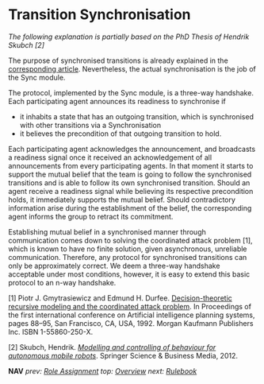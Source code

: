 # Transition Synchronisation

*The following explanation is partially based on the PhD Thesis of Hendrik Skubch [2]*

The purpose of synchronised transitions is already explained in the [corresponding article](synchronisations.md). Nevertheless, the actual synchronisation is the job of the Sync module.

The protocol, implemented by the Sync module, is a three-way handshake. Each participating agent announces its readiness to synchronise if

* it inhabits a state that has an outgoing transition, which is synchronised with other transitions via a Synchronisation 
* it believes the precondition of that outgoing transition to hold. 

Each participating agent acknowledges the announcement, and broadcasts a readiness signal once it received an acknowledgement of all announcements from every participating agents. In that moment it starts to support the mutual belief that the team is going to follow the synchronised transitions and is able to follow its own synchronised transition. Should an agent receive a readiness signal while believing its respective precondition holds, it immediately supports the mutual belief. Should contradictory information arise during the establishment of the belief, the corresponding agent informs the group to retract its commitment.

Establishing mutual belief in a synchronised manner through communication comes down to solving the coordinated attack problem [1], which is known to have no finite solution, given asynchronous, unreliable communication. Therefore, any protocol for synchronised transitions can only be approximately correct. We deem a three-way handshake acceptable under most conditions, however, it is easy to extend this basic protocol to an n-way handshake.

[1] Piotr J. Gmytrasiewicz and Edmund H. Durfee. [Decision-theoretic recursive modeling and the coordinated attack problem](http://dl.acm.org/citation.cfm?id=139492.139503). In Proceedings of the first international conference on Artificial intelligence planning systems, pages 88–95, San Francisco, CA, USA, 1992. Morgan Kaufmann Publishers Inc. ISBN 1-55860-250-X.

[2] Skubch, Hendrik. *[Modelling and controlling of behaviour for autonomous mobile robots](https://www.springer.com/de/book/9783658008109)*. Springer Science & Business Media, 2012.

**NAV**  *prev: [Role Assignment](rule_book.md)* *top: [Overview](../README.md)* *next: [Rulebook](rulebook.md)*

